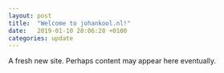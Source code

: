 ```yaml
---
layout: post
title:  "Welcome to johankool.nl!"
date:   2019-01-10 20:06:28 +0100
categories: update
---
```


A fresh new site. Perhaps content may appear here eventually.